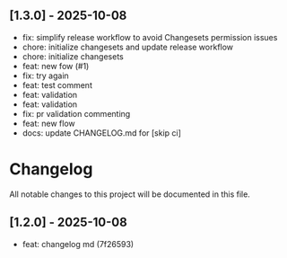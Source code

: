 ## [1.3.0] - 2025-10-08

- fix: simplify release workflow to avoid Changesets permission issues
- chore: initialize changesets and update release workflow
- chore: initialize changesets
- feat: new fow (#1)
- fix: try again
- feat: test comment
- feat: validation
- feat: validation
- fix: pr validation commenting
- feat: new flow
- docs: update CHANGELOG.md for  [skip ci]

# Changelog

All notable changes to this project will be documented in this file.

## [1.2.0] - 2025-10-08

- feat: changelog md (7f26593)
